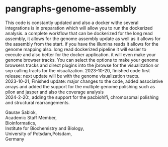 # pangraphs-genome-assembly
This code is constantly updated and also a docker withe several integrations is in preparation which will allow you to run the dockerized analysis. 
a complete workflow that can be dockerized for the long read assembly, it allows for the genome assembly update as well as it allows for the assembly from the start. if you have the illumina reads it allows for the genome mapping also. long read dockerized pipeline it will easier to execute and also better for the docker application. it will even make your genome browser tracks. You can select the options to make your genome browsers tracks and direct plugins into the jbrowse for the visualization or snp calling tracts for the visualization. 
2023-10-20, finished code first release: next update will be with the genome visualization tracts. \
2023-10-21, Finished update: major changes to the code, added associative arrays and added the support for the multiple genome polishing such as pilon and jasper and also the coverage analysis \
2024-2-20:, adding the support for the pacbiohifi, chromosomal polishing and structural rearrangements.

Gaurav Sablok, \
Academic Staff Member,\
Bioinformatics, \
Institute for Biochemistry and Biology, \
University of Potsdam,Potsdam,\
Germany
